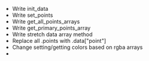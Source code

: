 - Write init_data
- Write set_points
- Write get_all_points_arrays
- Write get_primary_points_array
- Write stretch data array method
- Replace all .points with .data["point"]
- Change setting/getting colors based on rgba arrays
- 